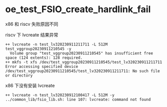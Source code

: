 # oe_test_FSIO_create_hardlink_fail

x86 和 riscv 失败原因不同

riscv 下 lvcreate 结果异常

```
++ lvcreate -n test_lv320230911211711 -L 512M test_vggroup20230911210545 -y
  Volume group "test_vggroup20230911210545" has insufficient free space (124 extents): 128 required.
++ mkfs -t xfs /dev/test_vggroup20230911210545/test_lv320230911211711
Error accessing specified device /dev/test_vggroup20230911210545/test_lv320230911211711: No such file or directory
```

x86 下没有安装 lvcreate

```
++ lvcreate -n test_lv320230912100417 -L 512M -y
../common_lib/fsio_lib.sh: line 107: lvcreate: command not found
```

